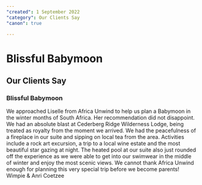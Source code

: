 ```yaml
---
"created": 1 September 2022
"category": Our Clients Say
"canon": true

---
```


# Blissful Babymoon
## Our Clients Say
### Blissful Babymoon

We approached Liselle from Africa Unwind to help us plan a Babymoon in the winter months of South Africa.  Her recommendation did not disappoint. 
We had an absolute blast at Cederberg Ridge Wilderness Lodge, being treated as royalty from the moment we arrived.  We had the peacefulness of a fireplace in our suite and sipping on local tea from the area. 
Activities include a rock art excursion, a trip to a local wine estate and the most beautiful star gazing at night.  The heated pool at our suite also just rounded off the experience as we were able to get into our swimwear in the middle of winter and enjoy the most scenic views. 
We cannot thank Africa Unwind enough for planning this very special trip before we become parents!
Wimpie &amp; Anri Coetzee